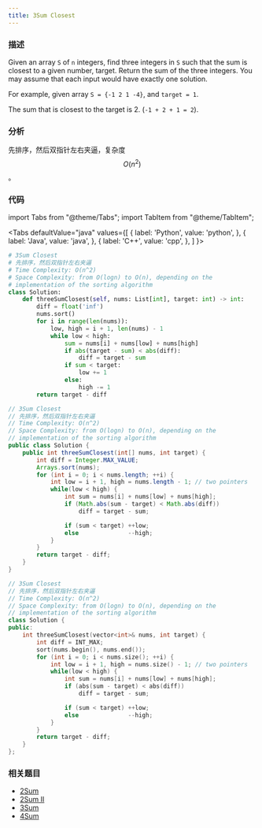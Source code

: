 ```yaml
---
title: 3Sum Closest
---
```


### 描述

Given an array `S` of `n` integers, find three integers in `S` such that the sum is closest to a given number, target. Return the sum of the three integers. You may assume that each input would have exactly one solution.

For example, given array `S = {-1 2 1 -4}`, and `target = 1`.

The sum that is closest to the target is 2. (`-1 + 2 + 1 = 2`).

### 分析

先排序，然后双指针左右夹逼，复杂度 $$O(n^2)$$。

### 代码

import Tabs from "@theme/Tabs";
import TabItem from "@theme/TabItem";

<Tabs
defaultValue="java"
values={[
{ label: 'Python', value: 'python', },
{ label: 'Java', value: 'java', },
{ label: 'C++', value: 'cpp', },
]
}>
<TabItem value="python">

```python
# 3Sum Closest
# 先排序，然后双指针左右夹逼
# Time Complexity: O(n^2)
# Space Complexity: from O(logn) to O(n), depending on the
# implementation of the sorting algorithm
class Solution:
    def threeSumClosest(self, nums: List[int], target: int) -> int:
        diff = float('inf')
        nums.sort()
        for i in range(len(nums)):
            low, high = i + 1, len(nums) - 1
            while low < high:
                sum = nums[i] + nums[low] + nums[high]
                if abs(target - sum) < abs(diff):
                    diff = target - sum
                if sum < target:
                    low += 1
                else:
                    high -= 1
        return target - diff
```

</TabItem>
<TabItem value="java">

```java
// 3Sum Closest
// 先排序，然后双指针左右夹逼
// Time Complexity: O(n^2)
// Space Complexity: from O(logn) to O(n), depending on the
// implementation of the sorting algorithm
public class Solution {
    public int threeSumClosest(int[] nums, int target) {
        int diff = Integer.MAX_VALUE;
        Arrays.sort(nums);
        for (int i = 0; i < nums.length; ++i) {
            int low = i + 1, high = nums.length - 1; // two pointers
            while(low < high) {
                int sum = nums[i] + nums[low] + nums[high];
                if (Math.abs(sum - target) < Math.abs(diff))
                    diff = target - sum;

                if (sum < target) ++low;
                else              --high;
            }
        }
        return target - diff;
    }
}
```

</TabItem>
<TabItem value="cpp">

```cpp
// 3Sum Closest
// 先排序，然后双指针左右夹逼
// Time Complexity: O(n^2)
// Space Complexity: from O(logn) to O(n), depending on the
// implementation of the sorting algorithm
class Solution {
public:
    int threeSumClosest(vector<int>& nums, int target) {
        int diff = INT_MAX;
        sort(nums.begin(), nums.end());
        for (int i = 0; i < nums.size(); ++i) {
            int low = i + 1, high = nums.size() - 1; // two pointers
            while(low < high) {
                int sum = nums[i] + nums[low] + nums[high];
                if (abs(sum - target) < abs(diff))
                    diff = target - sum;

                if (sum < target) ++low;
                else              --high;
            }
        }
        return target - diff;
    }
};
```

</TabItem>
</Tabs>

### 相关题目

- [2Sum](2sum.md)
- [2Sum II](2sum-ii.md)
- [3Sum](3sum.md)
- [4Sum](4sum.md)
